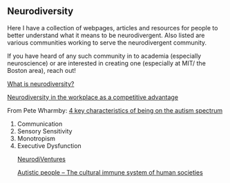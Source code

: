 ## Neurodiversity

Here I have a collection of webpages, articles and resources for people to better understand what it means to be neurodivergent. Also listed are various communities working to serve the neurodivergent community. 

If you have heard of any such community in to academia (especially neuroscience) or are interested in creating one (especially at MIT/ the Boston area), reach out!

<a href = 'https://autisticuk.org/neurodiversity/'> What is neurodiversity? </a>

<a href='https://hbr.org/2017/05/neurodiversity-as-a-competitive-advantage'>Neurodiversity in the workplace as a competitive advantage</a>

From Pete Wharmby: <a href = 'https://www.youtube.com/watch?v=OD-hvTVwJZQ' >4 key characteristics of being on the autism spectrum</a>

<ol>
<li>Communication
<li>Sensory Sensitivity
<li>Monotropism
<li>Executive Dysfunction

<a href = 'https://autcollab.org/community/neurodiventures/'> NeurodiVentures </a>

<a href = 'https://autcollab.org/2020/04/30/autism-the-cultural-immune-system-of-human-societies/'> Autistic people – The cultural immune system of human societies </a>
